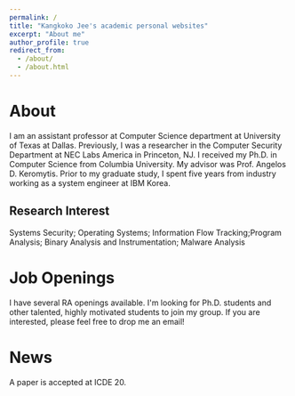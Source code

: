 ```yaml
---
permalink: /
title: "Kangkoko Jee's academic personal websites"
excerpt: "About me"
author_profile: true
redirect_from:
  - /about/
  - /about.html
---
```


About
======

I am an assistant professor at Computer Science department at University of Texas at Dallas. Previously, I was a researcher in the Computer Security Department at NEC Labs America in Princeton, NJ. I received my Ph.D. in Computer Science from Columbia University. My advisor was Prof. Angelos D. Keromytis. Prior to my graduate study, I spent five years from industry working as a system engineer at IBM Korea.

Research Interest
------------------

Systems Security; Operating Systems; Information Flow Tracking;Program Analysis; Binary Analysis and Instrumentation; Malware Analysis


Job Openings
============

I have several RA openings available. I'm looking for Ph.D. students and other talented, highly motivated students to join my group. If you are interested, please feel free to drop me an email!

News
======

A paper is accepted at ICDE 20. 
